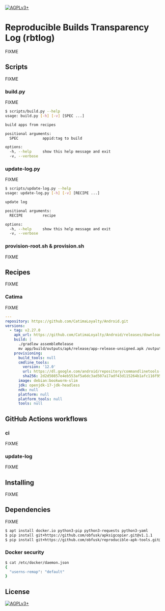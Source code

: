 <!-- SPDX-FileCopyrightText: 2024 FC (Fay) Stegerman <flx@obfusk.net> -->
<!-- SPDX-License-Identifier: AGPL-3.0-or-later -->

[![AGPLv3+](https://img.shields.io/badge/license-AGPLv3+-blue.svg)](https://www.gnu.org/licenses/agpl-3.0.html)

# Reproducible Builds Transparency Log (rbtlog)

FIXME

## Scripts

FIXME

### build.py

FIXME

```bash
$ scripts/build.py --help
usage: build.py [-h] [-v] [SPEC ...]

build apps from recipes

positional arguments:
  SPEC           appid:tag to build

options:
  -h, --help     show this help message and exit
  -v, --verbose
```

### update-log.py

FIXME

```bash
$ scripts/update-log.py --help
usage: update-log.py [-h] [-v] [RECIPE ...]

update log

positional arguments:
  RECIPE         recipe

options:
  -h, --help     show this help message and exit
  -v, --verbose
```

### provision-root.sh & provision.sh

FIXME

## Recipes

FIXME

### Catima

FIXME

```yaml
---
repository: https://github.com/CatimaLoyalty/Android.git
versions:
  - tag: v2.27.0
    apk_url: https://github.com/CatimaLoyalty/Android/releases/download/$$TAG$$/app-release.apk
    build: |
      ./gradlew assembleRelease
      mv app/build/outputs/apk/release/app-release-unsigned.apk /outputs/unsigned.apk
    provisioning:
      build_tools: null
      cmdline_tools:
        version: '12.0'
        url: https://dl.google.com/android/repository/commandlinetools-linux-11076708_latest.zip
        sha256: 2d2d50857e4eb553af5a6dc3ad507a17adf43d115264b1afc116f95c92e5e258
      image: debian:bookworm-slim
      jdk: openjdk-17-jdk-headless
      ndk: null
      platform: null
      platform_tools: null
      tools: null
```

## GitHub Actions workflows

### ci

FIXME

### update-log

FIXME

## Installing

FIXME

## Dependencies

FIXME

```bash
$ apt install docker.io python3-pip python3-requests python3-yaml
$ pip install git+https://github.com/obfusk/apksigcopier.git@v1.1.1
$ pip install git+https://github.com/obfusk/reproducible-apk-tools.git@binres-20240211
```

### Docker security

```bash
$ cat /etc/docker/daemon.json
{
  "userns-remap": "default"
}
```

## License

[![AGPLv3+](https://www.gnu.org/graphics/agplv3-155x51.png)](https://www.gnu.org/licenses/agpl-3.0.html)

<!-- vim: set tw=70 sw=2 sts=2 et fdm=marker : -->
